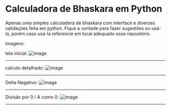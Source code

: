 # Calculadora de Bhaskara em Python
Apenas uma simples calculadora de bhaskara com interface e diversas validações feita em python. Fique a vontade para fazer sugestões ou usá-la, porém caso usá-la referencie em local adequado esse repositório.


Imagens:

tela inicial:
![image](https://user-images.githubusercontent.com/73176760/160389828-32c8d27d-7db9-40ce-b9bd-89a32b16c4d5.png)

---

calculo detalhado:
![image](https://user-images.githubusercontent.com/73176760/160389853-7dae4ffc-e901-4223-b623-54e7c9686202.png)

---

Delta Negativo:
![image](https://user-images.githubusercontent.com/73176760/160389907-b5582179-4432-48a7-923b-0c59ec22fd12.png)

---

Divisão por 0 / A como 0:
![image](https://user-images.githubusercontent.com/73176760/160389997-0d8da474-c58e-45c9-bdf1-76c896c690d8.png)

---
